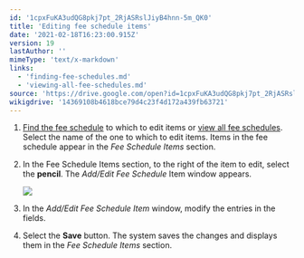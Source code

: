 ```yaml
---
id: '1cpxFuKA3udQG8pkj7pt_2RjASRslJiyB4hnn-5m_QK0'
title: 'Editing fee schedule items'
date: '2021-02-18T16:23:00.915Z'
version: 19
lastAuthor: ''
mimeType: 'text/x-markdown'
links:
  - 'finding-fee-schedules.md'
  - 'viewing-all-fee-schedules.md'
source: 'https://drive.google.com/open?id=1cpxFuKA3udQG8pkj7pt_2RjASRslJiyB4hnn-5m_QK0'
wikigdrive: '14369108b4618bce79d4c23f4d172a439fb63721'
---
```

1. [Find the fee schedule](finding-fee-schedules.md) to which to edit items or [view all fee schedules](viewing-all-fee-schedules.md). Select the name of the one to which to edit items. Items in the fee schedule appear in the <em>Fee Schedule Items</em> section.
2. In the Fee Schedule Items section, to the right of the item to edit, select the <strong>pencil</strong>. The <em>Add/Edit Fee Schedule</em> Item window appears.

    ![](../editing-fee-schedule-items.assets/0674f2209233adcd24a0542da904c632.png)
3. In the <em>Add/Edit Fee Schedule Item</em> window, modify the entries in the fields.
4. Select the <strong>Save</strong> button. The system saves the changes and displays them in the <em>Fee Schedule Items</em> section.
